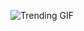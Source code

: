 ![Trending GIF](https://media4.giphy.com/media/v1.Y2lkPThiYjIxNzcyZjlsanNtMGRyZ2EweWFremJsdDM3ZzJ5dHpibnM1M2NmZm1pbThqNyZlcD12MV9naWZzX3NlYXJjaCZjdD1n/bGgsc5mWoryfgKBx1u/giphy.gif)
